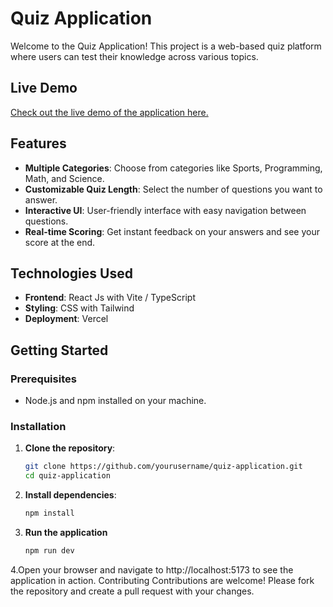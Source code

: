 # Quiz Application

Welcome to the Quiz Application! This project is a web-based quiz platform where users can test their knowledge across various topics.

## Live Demo

[Check out the live demo of the application here.](https://quiz-application-gray.vercel.app/)

## Features

- **Multiple Categories**: Choose from categories like Sports, Programming, Math, and Science.
- **Customizable Quiz Length**: Select the number of questions you want to answer.
- **Interactive UI**: User-friendly interface with easy navigation between questions.
- **Real-time Scoring**: Get instant feedback on your answers and see your score at the end.

## Technologies Used

- **Frontend**: React Js with Vite / TypeScript
- **Styling**: CSS with Tailwind
- **Deployment**: Vercel

## Getting Started

### Prerequisites

- Node.js and npm installed on your machine.

### Installation

1. **Clone the repository**:
   ```bash
   git clone https://github.com/yourusername/quiz-application.git
   cd quiz-application
2. **Install dependencies**:
   ```bash
   npm install
3. **Run the application**
   ```bash
   npm run dev
4.Open your browser and navigate to http://localhost:5173 to see the application in action.
Contributing
Contributions are welcome! Please fork the repository and create a pull request with your changes.

